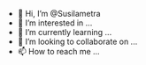 - 👋 Hi, I’m @Susilametra
- 👀 I’m interested in ...
- 🌱 I’m currently learning ...
- 💞️ I’m looking to collaborate on ...
- 📫 How to reach me ...

<!---
Susilametra/Susilametra is a ✨ special ✨ repository because its `README.md` (this file) appears on your GitHub profile.
You can click the Preview link to take a look at your changes.
--->
